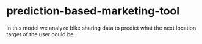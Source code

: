 # prediction-based-marketing-tool
In this model we analyze bike sharing data to predict what the next location target of the user could be.
